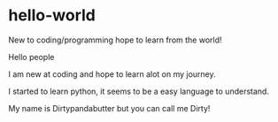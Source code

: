 # hello-world
New to coding/programming hope to learn from the world!

Hello people

I am new at coding and hope to learn alot on my journey. 

I started to learn python, it seems to be a easy language to understand. 

My name is Dirtypandabutter but you can call me Dirty! 
